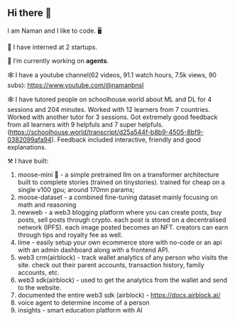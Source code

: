 ## Hi there 👋

I am Naman and I like to code. 🖥️<br />

🔭 I have interned at 2 startups.

🔭 I’m currently working on **agents**.

🕸️ I have a youtube channel(62 videos, 91.1 watch hours, 7.5k views, 90 subs): https://www.youtube.com/@namanbnsl

🕸️ I have tutored people on schoolhouse.world  about ML and DL for 4 sessions and 204 minutes. Worked with 12 learners from 7 countries. Worked with another tutor for 3 sessions. Got extremely good feedback from all learners with 9 helpfuls and 7 super helpfuls. (https://schoolhouse.world/transcript/d25a544f-b8b9-4505-8bf9-0382099afa94). Feedback included interactive, friendly and good explanations.

⚒️ I have built:
1. moose-mini 🫎 - a simple pretrained llm on a transformer architecture built to complete stories (trained on tinystories). trained for cheap on a single v100 gpu; around 170mn params;
2. moose-dataset - a combined fine-tuning dataset mainly focusing on math and reasoning
4. newweb - a web3 blogging platform where you can create posts, buy posts, sell posts through crypto. each post is stored on a decentralised network (IPFS). each image posted becomes an NFT. creators can earn through tips and royalty fee as well.
5. lime - easily setup your own ecommerce store with no-code or an api with an admin dashboard along with a frontend API.
6. web3 crm(airblock) - track wallet analytics of any person who visits the site. check out their parent accounts, transaction history, family accounts, etc.
7. web3 sdk(airblock) - used to get the analytics from the wallet and send to the website.
8. documented the entire web3 sdk (airblock) - https://docs.airblock.ai/
9. voice agent to determine income of a person
10. insights - smart education platform with AI

